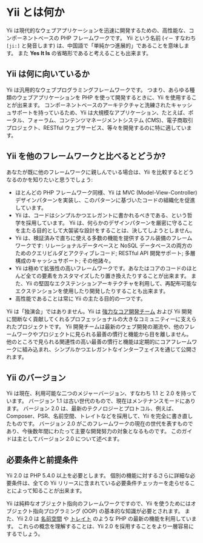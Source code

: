 Yii とは何か
============

Yii は現代的なウェブアプリケーションを迅速に開発するための、高性能な、コンポーネントベースの PHP フレームワークです。
Yii という名前 (`イー` すなわち `[ji:]` と発音します) は、中国語で「単純かつ進展的」であることを意味します。
また **Yes It Is** の省略形であると考えることも出来ます。


Yii は何に向いているか
----------------------

Yii は汎用的なウェブプログラミングフレームワークです。
つまり、あらゆる種類のウェブアプリケーションを PHP を使って開発するときに、Yii を使用することが出来ます。
コンポーネントベースのアーキテクチャと洗練されたキャッシュサポートを持っているため、Yii は大規模なアプリケーション、たとえば、ポータル、フォーラム、コンテンツマネージメントシステム (CMS)、電子商取引プロジェクト、RESTful ウェブサービス、等々を開発するのに特に適しています。


Yii を他のフレームワークと比べるとどうか?
-----------------------------------------

あなたが既に他のフレームワークに親しんでいる場合は、Yii を比較するとどうなるのかを知りたいと思うでしょう:

- ほとんどの PHP フレームワーク同様、Yii は MVC (Model-View-Controller) デザインパターンを実装し、このパターンに基づいたコードの組織化を促進しています。
- Yii は、コードはシンプルかつエレガントに書かれるべきである、という哲学を採用しています。
  Yii は、何らかのデザインパターンを厳密に守ることを主たる目的として大袈裟な設計をすることは、決してしようとしません。
- Yii は、検証済みで直ちに使える多数の機能を提供するフル装備のフレームワークです:
  リレーショナルデータベースと NoSQL データベースの両方のためのクエリビルダとアクティブレコード; RESTful API 開発サポート; 多層構成のキャッシュサポート; その他諸々。
- Yii は極めて拡張性の高いフレームワークです。あなたはコアのコードのほとんど全ての要素をカスタマイズしたり置き換えたりすることが出来ます。
また、Yii の堅固なエクステンションアーキテクチャを利用して、再配布可能なエクステンションを使用したり開発したりすることも出来ます。
- 高性能であることは常に Yii の主たる目的の一つです。

Yii は「独演会」ではありません。Yii は [強力なコア開発チーム][] および Yii 開発に間断なく貢献してくれるプロフェッショナルの大きなコミュニティーに支えられたプロジェクトです。
Yii 開発チームは最新のウェブ開発の潮流や、他のフレームワークやプロジェクトに見られる最善の慣行と機能から目を離しません。
他のところで見られる関連性の高い最善の慣行と機能は定期的にコアフレームワークに組み込まれ、シンプルかつエレガントなインターフェイスを通じて公開されます。

[強力なコア開発チーム]: http://www.yiiframework.com/about/

Yii のバージョン
----------------

Yii は現在、利用可能な二つのメジャーバージョン、すなわち 1.1 と 2.0 を持っています。
バージョン 1.1 は古い世代のもので、現在はメンテナンスモードにあります。
バージョン 2.0 は、最新のテクノロジーとプロトコル、例えば、Composer、PSR、名前空間、トレイトなどを採用して、Yii を完全に書き直したものです。
バージョン 2.0 がこのフレームワークの現在の世代を表すものであり、今後数年間にわたって主要な開発努力の対象となるものです。
このガイドは主としてバージョン 2.0 について述べます。


必要条件と前提条件
------------------

Yii 2.0 は PHP 5.4.0 以上を必要とします。
個別の機能に対するさらに詳細な必要条件は、全ての Yii リリースに含まれている必要条件チェッカーを走らせることによって知ることが出来ます。

Yii は純粋なオブジェクト指向のフレームワークですので、Yii を使うためにはオブジェクト指向プログラミング (OOP) の基本的な知識が必要とされます。
また、Yii 2.0 は [名前空間](http://php.net/manual/ja/language.namespaces.php) や [トレイト](http://php.net/manual/ja/language.oop5.traits.php) のような PHP の最新の機能を利用しています。
これらの概念を理解することは、Yii 2.0 を採用することをより一層容易にするでしょう。

